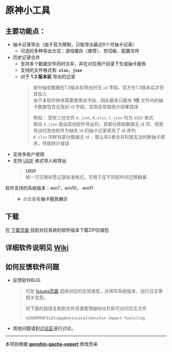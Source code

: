 # 原神小工具


## 主要功能点：
- 抽卡记录导出（由于官方限制，只能导出最近6个月抽卡记录）    
  - 可选的多种导出方式：游戏缓存（推荐）、剪切板、配置文件
- 历史记录合并
  - 支持多个数据文件同时合并，并在对应用户目录下生成抽卡报告
  - 支持的文件格式有: **`xlsx, json`**
  - 对于 **1.3 版本前** 导出的记录
    > 部分抽空数据在1.3版本前导出时无 `id` 字段，官方在1.3版本后才将其加入    
    > 由于本软件排序需要使用该字段，因此最多只能有 **1份** 文件内的抽卡数据包含无效的 id 字段，否则会导致统计结果错误    
    > 
    > 例如： 现有三份文件 `A.json`, `B.xlsx`, `C.json` 均为 `UIGF` 格式    
    > 假设 `A.json` 是由其他软件导出的，其部分原始数据无 id 项，但是导出时其他软件为缺失 id 的抽卡记录填充了 id 序列    
    > `B.xlsx` 同样有部分数据无 id ，那么将2者合并时就无法判断抽卡顺序，导致统计错误
- 支持多账户使用
- 支持 [UIGF][uigf] 格式导入和导出
  > **UIGF**    
  > 统一可交换祈愿记录标准格式，可用于在不同软件间迁移数据   

软件支持的系统版本：win7，win10， win11


> <details>
>   <summary>点击查看<b>抽卡报告展示</b></summary>
>   <p>
> 
>   ![report][report]
>   </p>
> </details>


## 下载

在 [下载页面][download] 找到对应系统的软件版本下载ZIP压缩包


## 详细软件说明见 [Wiki][wiki]


## 如何反馈软件问题

- 反馈软件BUG
  > 可在 [Issues页面][issues] 选择对应的反馈类型，并填写系统版本、运行日志等相关信息。
  > 
  > 将下面的路径复制到文件资源管理器地址栏即可访问日志文件
  > ```text
  > %USERPROFILE%\AppData\Local\Genshin-Impact-Tools\log
  > ```

- 其他问题请到[讨论区][discussions]进行讨论。


---
本项目根据 **[genshin-gacha-export](https://github.com/sunfkny/genshin-gacha-export)** 修改而来

[wiki]: https://github.com/cntvc/Genshin-Impact-Tools/wiki
[download]: https://github.com/cntvc/Genshin-Impact-Tools/releases/latest
[issues]: https://github.com/cntvc/Genshin-Impact-Tools/issues/new/choose
[report]: https://github.com/cntvc/Genshin-Impact-Tools/wiki/image/statistics.png
[uigf]: https://uigf.org/
[discussions]: https://github.com/cntvc/Genshin-Impact-Tools/discussions